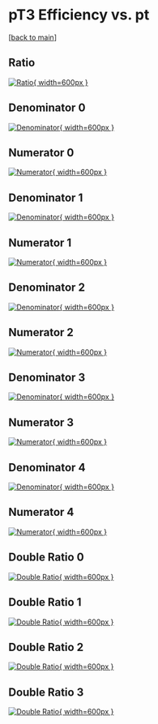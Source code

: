 # pT3 Efficiency vs. pt

[[back to main](./)]



## Ratio

[![Ratio](../mtv/var/pT3_loweta_0_1_eff_pt.png){ width=600px }](../mtv/var/pT3_loweta_0_1_eff_pt.pdf)

## Denominator 0

[![Denominator](../mtv/den/pT3_loweta_0_1_eff_pt_den0.png){ width=600px }](../mtv/den/pT3_loweta_0_1_eff_pt_den0.pdf)

## Numerator 0

[![Numerator](../mtv/num/pT3_loweta_0_1_eff_pt_num0.png){ width=600px }](../mtv/num/pT3_loweta_0_1_eff_pt_num0.pdf)

## Denominator 1

[![Denominator](../mtv/den/pT3_loweta_0_1_eff_pt_den1.png){ width=600px }](../mtv/den/pT3_loweta_0_1_eff_pt_den1.pdf)

## Numerator 1

[![Numerator](../mtv/num/pT3_loweta_0_1_eff_pt_num1.png){ width=600px }](../mtv/num/pT3_loweta_0_1_eff_pt_num1.pdf)

## Denominator 2

[![Denominator](../mtv/den/pT3_loweta_0_1_eff_pt_den2.png){ width=600px }](../mtv/den/pT3_loweta_0_1_eff_pt_den2.pdf)

## Numerator 2

[![Numerator](../mtv/num/pT3_loweta_0_1_eff_pt_num2.png){ width=600px }](../mtv/num/pT3_loweta_0_1_eff_pt_num2.pdf)

## Denominator 3

[![Denominator](../mtv/den/pT3_loweta_0_1_eff_pt_den3.png){ width=600px }](../mtv/den/pT3_loweta_0_1_eff_pt_den3.pdf)

## Numerator 3

[![Numerator](../mtv/num/pT3_loweta_0_1_eff_pt_num3.png){ width=600px }](../mtv/num/pT3_loweta_0_1_eff_pt_num3.pdf)

## Denominator 4

[![Denominator](../mtv/den/pT3_loweta_0_1_eff_pt_den4.png){ width=600px }](../mtv/den/pT3_loweta_0_1_eff_pt_den4.pdf)

## Numerator 4

[![Numerator](../mtv/num/pT3_loweta_0_1_eff_pt_num4.png){ width=600px }](../mtv/num/pT3_loweta_0_1_eff_pt_num4.pdf)

## Double Ratio 0

[![Double Ratio](../mtv/ratio/pT3_loweta_0_1_eff_pt_ratio0.png){ width=600px }](../mtv/ratio/pT3_loweta_0_1_eff_pt_ratio0.pdf)

## Double Ratio 1

[![Double Ratio](../mtv/ratio/pT3_loweta_0_1_eff_pt_ratio1.png){ width=600px }](../mtv/ratio/pT3_loweta_0_1_eff_pt_ratio1.pdf)

## Double Ratio 2

[![Double Ratio](../mtv/ratio/pT3_loweta_0_1_eff_pt_ratio2.png){ width=600px }](../mtv/ratio/pT3_loweta_0_1_eff_pt_ratio2.pdf)

## Double Ratio 3

[![Double Ratio](../mtv/ratio/pT3_loweta_0_1_eff_pt_ratio3.png){ width=600px }](../mtv/ratio/pT3_loweta_0_1_eff_pt_ratio3.pdf)

